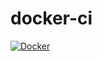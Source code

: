 # docker-ci
[![Docker](https://github.com/buzzxu/docker-ci/actions/workflows/docker-publish.yml/badge.svg)](https://github.com/buzzxu/docker-ci/actions/workflows/docker-publish.yml)
